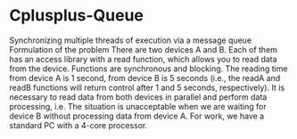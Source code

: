 # Cplusplus-Queue
Synchronizing multiple threads of execution via a message queue
Formulation of the problem
There are two devices A and B. Each of them has an access library with a read function, which allows you to read data from the device. Functions are synchronous and blocking. The reading time from device A is 1 second, from device B is 5 seconds (i.e., the readA and readB functions will return control after 1 and 5 seconds, respectively). It is necessary to read data from both devices in parallel and perform data processing, i.e. The situation is unacceptable when we are waiting for device B without processing data from device A. For work, we have a standard PC with a 4-core processor.
